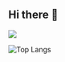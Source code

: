 ## Hi there 👋

<picture>
  <source
    srcset="https://github-readme-stats.vercel.app/api?username=luisferreira05&show_icons=true&theme=dark"
    media="(prefers-color-scheme: dark)"
  />
  <source
    srcset="https://github-readme-stats.vercel.app/api?username=luisferreira05&show_icons=true"
    media="(prefers-color-scheme: light), (prefers-color-scheme: no-preference)"
  />
  <img src="https://github-readme-stats.vercel.app/api?username=luisferreira05&show_icons=true" />
</picture>




![Top Langs](https://github-readme-stats.vercel.app/api/top-langs/?username=luisferreira05&hide_progress=true)
